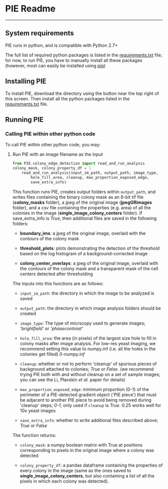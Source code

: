 # PIE Readme
---

## System requirements

PIE runs in python, and is compatible with Python 2.7+

The full list of required python packages is listed in the [requirements.txt](https://github.com/Siegallab/PIE/tree/master/PIE_python/requirements.txt) file; for now, to run PIE, you have to manually install all these packages (however, most can easily be installed using [pip](https://pip.pypa.io/en/stable/))

## Installing PIE

To install PIE, download the directory using the button near the top right of this screen. Then install all the python packages listed in the [requirements.txt](https://github.com/Siegallab/PIE/tree/master/PIE_python/requirements.txt) file.

## Running PIE

### Calling PIE within other python code

To call PIE within other python code, you may:
1. Run PIE with an image filename as the input
   ```python
   from PIE.colony_edge_detection import read_and_run_analysis
   colony_mask, colony_property_df = \
       read_and_run_analysis(input_im_path, output_path, image_type,
           hole_fill_area, cleanup, max_proportion_exposed_edge,
           save_extra_info)
   ```
   This function runs PIE, creates output folders within `output_path`, and writes files containing the binary colony mask as an 8-bit tif file (**colony_masks** folder), a jpeg of the original image (**jpegGRimages** folder), and a csv file containing the properties (e.g. area) of all the colonies in the image (**single_image_colony_centers** folder). If save_extra_info is *True*, then additional files are saved in the following folders:

   * **boundary_ims**: a jpeg of the original image, overlaid with the contours of the colony mask

   * **threshold_plots**: plots demonstrating the detection of the threshold based on the log histogram of a background-corrected image

   * **colony_center_overlays**: a jpeg of the original image, overlaid with the contours of the colony mask and a transparent mask of the cell centers detected after thresholding

   The inputs into this functions are as follows:

   * `input_im_path`: the directory in which the image to be analyzed is saved

   * `output_path`: the directory in which image analysis folders should be created

   * `image_type`: The type of micrscopy used to generate images; *'brightfield'* or *'phasecontrast'*

   * `hole_fill_area`: the area (in pixels) of the largest size hole to fill in colony masks after image analysis. For low-res yeast imaging, we recommend setting this value to numpy.inf (i.e. all the holes in the colonies get filled) *0-numpy.inf*

   * `cleanup`: whether or not to perform 'cleanup' of spurious pieces of background attached to colonies; *True* or *False*. (we recommend trying PIE both with and without cleanup on a set of sample images; you can see the Li, Plavskin *et al.* paper for details)

   * `max_proportion_exposed_edge`: minimum proportion (0-1) of the perimeter of a PIE-detected gradient object ('PIE piece') that must be adjacent to another PIE piece to avoid being removed during 'cleanup' steps; *0-1*, only used if `cleanup` is *True*. 0.25 works well for 10x yeast images

   * `save_extra_info`: whether to write additional files described above; *True* or *False*

   The function returns:

   * `colony_mask`: a numpy boolean matrix with True at positions corresponding to pixels in the original image where a colony was detected

   * `colony_property_df`: a pandas dataframe containing the properties of every colony in the image (same as the ones saved to **single_image_colony_centers**, but also containing a list of all the pixels in which each colony was detected).
